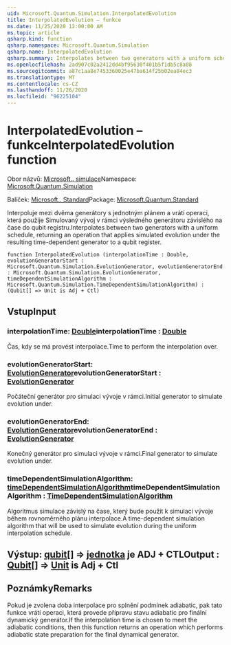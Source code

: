 ```yaml
---
uid: Microsoft.Quantum.Simulation.InterpolatedEvolution
title: InterpolatedEvolution – funkce
ms.date: 11/25/2020 12:00:00 AM
ms.topic: article
qsharp.kind: function
qsharp.namespace: Microsoft.Quantum.Simulation
qsharp.name: InterpolatedEvolution
qsharp.summary: Interpolates between two generators with a uniform schedule, returning an operation that applies simulated evolution under the resulting time-dependent generator to a qubit register.
ms.openlocfilehash: 2ad907c02a2412dd4bf95630f401b5f1db5c8a08
ms.sourcegitcommit: a87c1aa8e7453360025e47ba614f25b02ea84ec3
ms.translationtype: MT
ms.contentlocale: cs-CZ
ms.lasthandoff: 11/26/2020
ms.locfileid: "96225104"
---
```

# <a name="interpolatedevolution-function"></a><span data-ttu-id="cfe9e-102">InterpolatedEvolution – funkce</span><span class="sxs-lookup"><span data-stu-id="cfe9e-102">InterpolatedEvolution function</span></span>

<span data-ttu-id="cfe9e-103">Obor názvů: [Microsoft.. simulace](xref:Microsoft.Quantum.Simulation)</span><span class="sxs-lookup"><span data-stu-id="cfe9e-103">Namespace: [Microsoft.Quantum.Simulation](xref:Microsoft.Quantum.Simulation)</span></span>

<span data-ttu-id="cfe9e-104">Balíček: [Microsoft.. Standard](https://nuget.org/packages/Microsoft.Quantum.Standard)</span><span class="sxs-lookup"><span data-stu-id="cfe9e-104">Package: [Microsoft.Quantum.Standard](https://nuget.org/packages/Microsoft.Quantum.Standard)</span></span>


<span data-ttu-id="cfe9e-105">Interpoluje mezi dvěma generátory s jednotným plánem a vrátí operaci, která použije Simulovaný vývoj v rámci výsledného generátoru závislého na čase do qubit registru.</span><span class="sxs-lookup"><span data-stu-id="cfe9e-105">Interpolates between two generators with a uniform schedule, returning an operation that applies simulated evolution under the resulting time-dependent generator to a qubit register.</span></span>

```qsharp
function InterpolatedEvolution (interpolationTime : Double, evolutionGeneratorStart : Microsoft.Quantum.Simulation.EvolutionGenerator, evolutionGeneratorEnd : Microsoft.Quantum.Simulation.EvolutionGenerator, timeDependentSimulationAlgorithm : Microsoft.Quantum.Simulation.TimeDependentSimulationAlgorithm) : (Qubit[] => Unit is Adj + Ctl)
```


## <a name="input"></a><span data-ttu-id="cfe9e-106">Vstup</span><span class="sxs-lookup"><span data-stu-id="cfe9e-106">Input</span></span>

### <a name="interpolationtime--double"></a><span data-ttu-id="cfe9e-107">interpolationTime: [Double](xref:microsoft.quantum.lang-ref.double)</span><span class="sxs-lookup"><span data-stu-id="cfe9e-107">interpolationTime : [Double](xref:microsoft.quantum.lang-ref.double)</span></span>

<span data-ttu-id="cfe9e-108">Čas, kdy se má provést interpolace.</span><span class="sxs-lookup"><span data-stu-id="cfe9e-108">Time to perform the interpolation over.</span></span>


### <a name="evolutiongeneratorstart--evolutiongenerator"></a><span data-ttu-id="cfe9e-109">evolutionGeneratorStart: [EvolutionGenerator](xref:Microsoft.Quantum.Simulation.EvolutionGenerator)</span><span class="sxs-lookup"><span data-stu-id="cfe9e-109">evolutionGeneratorStart : [EvolutionGenerator](xref:Microsoft.Quantum.Simulation.EvolutionGenerator)</span></span>

<span data-ttu-id="cfe9e-110">Počáteční generátor pro simulaci vývoje v rámci.</span><span class="sxs-lookup"><span data-stu-id="cfe9e-110">Initial generator to simulate evolution under.</span></span>


### <a name="evolutiongeneratorend--evolutiongenerator"></a><span data-ttu-id="cfe9e-111">evolutionGeneratorEnd: [EvolutionGenerator](xref:Microsoft.Quantum.Simulation.EvolutionGenerator)</span><span class="sxs-lookup"><span data-stu-id="cfe9e-111">evolutionGeneratorEnd : [EvolutionGenerator](xref:Microsoft.Quantum.Simulation.EvolutionGenerator)</span></span>

<span data-ttu-id="cfe9e-112">Konečný generátor pro simulaci vývoje v rámci.</span><span class="sxs-lookup"><span data-stu-id="cfe9e-112">Final generator to simulate evolution under.</span></span>


### <a name="timedependentsimulationalgorithm--timedependentsimulationalgorithm"></a><span data-ttu-id="cfe9e-113">timeDependentSimulationAlgorithm: [timeDependentSimulationAlgorithm](xref:Microsoft.Quantum.Simulation.TimeDependentSimulationAlgorithm)</span><span class="sxs-lookup"><span data-stu-id="cfe9e-113">timeDependentSimulationAlgorithm : [TimeDependentSimulationAlgorithm](xref:Microsoft.Quantum.Simulation.TimeDependentSimulationAlgorithm)</span></span>

<span data-ttu-id="cfe9e-114">Algoritmus simulace závislý na čase, který bude použit k simulaci vývoje během rovnoměrného plánu interpolace.</span><span class="sxs-lookup"><span data-stu-id="cfe9e-114">A time-dependent simulation algorithm that will be used to simulate evolution during the uniform interpolation schedule.</span></span>



## <a name="output--qubit--unit--is-adj--ctl"></a><span data-ttu-id="cfe9e-115">Výstup: [qubit](xref:microsoft.quantum.lang-ref.qubit)[] => [jednotka](xref:microsoft.quantum.lang-ref.unit)  je ADJ + CTL</span><span class="sxs-lookup"><span data-stu-id="cfe9e-115">Output : [Qubit](xref:microsoft.quantum.lang-ref.qubit)[] => [Unit](xref:microsoft.quantum.lang-ref.unit)  is Adj + Ctl</span></span>



## <a name="remarks"></a><span data-ttu-id="cfe9e-116">Poznámky</span><span class="sxs-lookup"><span data-stu-id="cfe9e-116">Remarks</span></span>

<span data-ttu-id="cfe9e-117">Pokud je zvolena doba interpolace pro splnění podmínek adiabatic, pak tato funkce vrátí operaci, která provede přípravu stavu adiabatic pro finální dynamický generátor.</span><span class="sxs-lookup"><span data-stu-id="cfe9e-117">If the interpolation time is chosen to meet the adiabatic conditions, then this function returns an operation which performs adiabatic state preparation for the final dynamical generator.</span></span>